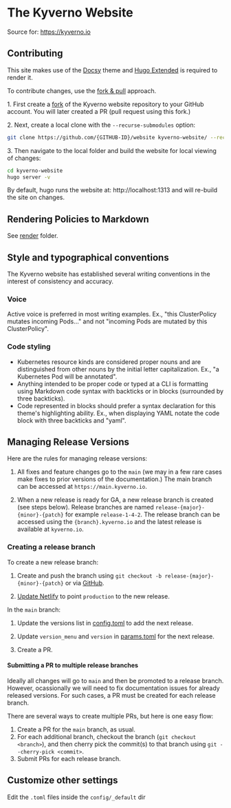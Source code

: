 # The Kyverno Website

Source for: https://kyverno.io

## Contributing

This site makes use of the [Docsy](https://docsy.dev) theme and [Hugo Extended](https://gohugo.io/getting-started/installing#fetch-from-github) is required to render it. 

To contribute changes, use the [fork & pull](https://movi.hashnode.dev/how-to-successfully-fork-clone-signoff-and-make-a-pull-request-ckdyt03sy06utjas18lx1cjer) approach.

1\. First create a [fork](https://docs.github.com/en/get-started/quickstart/fork-a-repo) of the Kyverno website repository to your GitHub account. You will later created a PR (pull request using this fork.)

2\. Next, create a local clone with the `--recurse-submodules` option:

```sh
git clone https://github.com/{GITHUB-ID}/website kyverno-website/ --recurse-submodules`
```

3\. Then navigate to the local folder and build the website for local viewing of changes:

```sh
cd kyverno-website
hugo server -v
```
By default, hugo runs the website at: http://localhost:1313 and will re-build the site on changes.

## Rendering Policies to Markdown

See [render](/render/README.md) folder.

## Style and typographical conventions

The Kyverno website has established several writing conventions in the interest of consistency and accuracy.

### Voice

Active voice is preferred in most writing examples. Ex., "this ClusterPolicy mutates incoming Pods..." and not "incoming Pods are mutated by this ClusterPolicy".

### Code styling

* Kubernetes resource kinds are considered proper nouns and are distinguished from other nouns by the initial letter capitalization. Ex., "a Kubernetes Pod will be annotated".
* Anything intended to be proper code or typed at a CLI is formatting using Markdown code syntax with backticks or in blocks (surrounded by three backticks).
* Code represented in blocks should prefer a syntax declaration for this theme's highlighting ability. Ex., when displaying YAML notate the code block with three backticks and "yaml".

## Managing Release Versions

Here are the rules for managing release versions:

1. All fixes and feature changes go to the `main` (we may in a few rare cases make fixes to prior versions of the documentation.) The main branch can be accessed at `https://main.kyverno.io`.

2. When a new release is ready for GA, a new release branch is created (see steps below). Release branches are named `release-{major}-{minor}-{patch}` for example `release-1-4-2`. The release branch can be accessed using the `{branch}.kyverno.io` and the latest release is available at `kyverno.io`.

### Creating a release branch

To create a new release branch:

1. Create and push the branch using `git checkout -b release-{major}-{minor}-{patch}` or via [GitHub](https://github.com/kyverno/website/branches).

2. [Update Netlify](https://app.netlify.com/sites/kyverno/settings/deploys#branches) to point `production` to the new release.

In the `main` branch:

1. Update the versions list in [config.toml](/config/_default/config.toml) to add the next release.

2. Update `version_menu` and `version` in [params.toml](/config/_default/params.toml) for the next release.

3. Create a PR.

#### Submitting a PR to multiple release branches

Ideally all changes will go to `main` and then be promoted to a release branch. However, ocassionally we will need to fix documentation issues for already released versions. For such cases, a PR must be created for each release branch.

There are several ways to create multiple PRs, but here is one easy flow:
1. Create a PR for the `main` branch, as usual.
2. For each additional branch, checkout the branch (`git checkout <branch>`), and then cherry pick the commit(s) to that branch using `git --cherry-pick <commit>`.
3. Submit PRs for each release branch.

## Customize other settings

Edit the `.toml` files inside the `config/_default` dir
